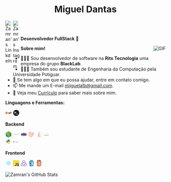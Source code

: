 <div align="center">
<h1 title="hehehe">Miguel Dantas</h1>
</div>
<a href="https://www.linkedin.com/in/miguelbrn/">
  <img align="left" alt="Zamran's LinkdeIn" width="24px" src="https://cdn.jsdelivr.net/npm/simple-icons@v3/icons/linkedin.svg" />
</a>
<a href="https://www.instagram.com/miguelbrn/">
  <img align="left" alt="Zamran's Instagram" width="24px" src="https://cdn.jsdelivr.net/npm/simple-icons@v3/icons/instagram.svg" />
</a>

<br />
<br />

**Desenvolvedor FullStack** 🚀

  <img align="right" alt="GIF" src="https://i.pinimg.com/originals/e4/26/70/e426702edf874b181aced1e2fa5c6cde.gif" />

**Sobre mim!**

- 👨🏽‍💻 Sou desenvolvedor de software na __Rits Tecnologia__ uma empresa do grupo __BlackLab__.
- 👨🏽‍💻 Também sou estudante de Engenharia da Computação pela Universidade Potiguar.
- 💬 Se tem algo em que eu possa ajudar, entre em contato comigo.
- 📫 Me mande um E-mail [miiguelalb@gmail.com](mailto:miiguelalb@gmail.com).
- 📝 Veja meu [Currículo](https://docs.google.com/document/d/12cGh99dDr2KyTDcIcJkBACLLqb1oDWZu5ZnOB1jbIUs/edit?usp=sharing) para saber mais sobre mim.


**Linguagens e Ferramentas:**  

<code><img height="20" src="https://raw.githubusercontent.com/github/explore/80688e429a7d4ef2fca1e82350fe8e3517d3494d/topics/git/git.png"></code>
<code><img height="20" src="https://raw.githubusercontent.com/github/explore/80688e429a7d4ef2fca1e82350fe8e3517d3494d/topics/terminal/terminal.png"></code>

**Backend**

<code><img height="20" src="https://raw.githubusercontent.com/github/explore/80688e429a7d4ef2fca1e82350fe8e3517d3494d/topics/nodejs/nodejs.png"></code>
<code><img height="20" src="https://raw.githubusercontent.com/github/explore/80688e429a7d4ef2fca1e82350fe8e3517d3494d/topics/express/express.png"></code>
<code><img height="20" src="https://raw.githubusercontent.com/github/explore/80688e429a7d4ef2fca1e82350fe8e3517d3494d/topics/php/php.png"></code>
<code><img height="20" src="https://raw.githubusercontent.com/github/explore/80688e429a7d4ef2fca1e82350fe8e3517d3494d/topics/laravel/laravel.png"></code>
<code><img height="20" src="https://raw.githubusercontent.com/github/explore/80688e429a7d4ef2fca1e82350fe8e3517d3494d/topics/java/java.png"></code>
<code><img height="20" src="https://raw.githubusercontent.com/github/explore/80688e429a7d4ef2fca1e82350fe8e3517d3494d/topics/mysql/mysql.png"></code>  
<code><img height="20" src="https://raw.githubusercontent.com/github/explore/80688e429a7d4ef2fca1e82350fe8e3517d3494d/topics/python/python.png"></code>
<code><img height="20" src="https://raw.githubusercontent.com/github/explore/80688e429a7d4ef2fca1e82350fe8e3517d3494d/topics/mongodb/mongodb.png"></code>

**Frontend**

<code><img height="20" src="https://raw.githubusercontent.com/github/explore/80688e429a7d4ef2fca1e82350fe8e3517d3494d/topics/react/react.png"></code>
<code><img height="20" src="https://raw.githubusercontent.com/github/explore/80688e429a7d4ef2fca1e82350fe8e3517d3494d/topics/javascript/javascript.png"></code>
<code><img height="20" src="https://raw.githubusercontent.com/github/explore/80688e429a7d4ef2fca1e82350fe8e3517d3494d/topics/redux/redux.png"></code>
<code><img height="20" src="https://raw.githubusercontent.com/github/explore/80688e429a7d4ef2fca1e82350fe8e3517d3494d/topics/css/css.png"></code>
<code><img height="20" src="https://raw.githubusercontent.com/github/explore/80688e429a7d4ef2fca1e82350fe8e3517d3494d/topics/html/html.png"></code>


<img src="https://github-readme-stats.vercel.app/api?username=miguelbrn&show_icons=true&hide_border=true&count_private=true&theme=shades-of-purple&icon_color=fad000" alt="Zamran's GitHub Stats">
